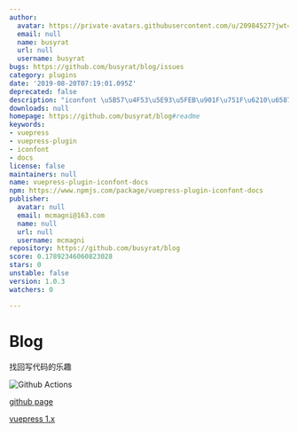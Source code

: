 ```yaml
---
author:
  avatar: https://private-avatars.githubusercontent.com/u/20984527?jwt=eyJhbGciOiJIUzI1NiIsInR5cCI6IkpXVCJ9.eyJpc3MiOiJnaXRodWIuY29tIiwiYXVkIjoicmF3LmdpdGh1YnVzZXJjb250ZW50LmNvbSIsImtleSI6ImtleTEiLCJleHAiOjE3MzQ2NTU2ODAsIm5iZiI6MTczNDY1NDQ4MCwicGF0aCI6Ii91LzIwOTg0NTI3In0.BaMmSgeN--df1eHcq_dO8k6Pt7__wJePnL24ECFFfF8&v=4
  email: null
  name: busyrat
  url: null
  username: busyrat
bugs: https://github.com/busyrat/blog/issues
category: plugins
date: '2019-08-20T07:19:01.095Z'
deprecated: false
description: "iconfont \u5B57\u4F53\u5E93\u5FEB\u901F\u751F\u6210\u6587\u6863"
downloads: null
homepage: https://github.com/busyrat/blog#readme
keywords:
- vuepress
- vuepress-plugin
- iconfont
- docs
license: false
maintainers: null
name: vuepress-plugin-iconfont-docs
npm: https://www.npmjs.com/package/vuepress-plugin-iconfont-docs
publisher:
  avatar: null
  email: mcmagni@163.com
  name: null
  url: null
  username: mcmagni
repository: https://github.com/busyrat/blog
score: 0.17892346060823028
stars: 0
unstable: false
version: 1.0.3
watchers: 0

---
```


# Blog

找回写代码的乐趣

![Github Actions](https://github.com/busyrat/blog/workflows/Deploy%20gh-pages/badge.svg)

[github page](https://busyrat.github.io/blog/)

[vuepress 1.x](https://v1.vuepress.vuejs.org/zh/guide/global-computed.html#site)
